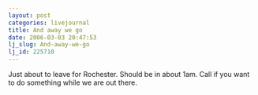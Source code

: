 ```yaml
---
layout: post
categories: livejournal
title: And away we go
date: 2006-03-03 20:47:53
lj_slug: And-away-we-go
lj_id: 225710
---
```

Just about to leave for Rochester. Should be in about 1am. Call if you want to do something while we are out there.
